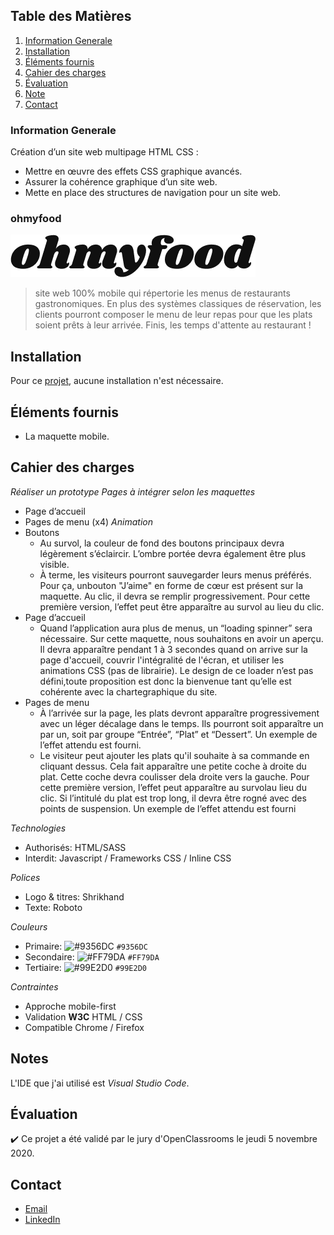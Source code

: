 ## Table des Matières
1. [Information Generale](#general-info)
2. [Installation](#Installation)
3. [Éléments fournis](#Éléments-fournis)
4. [Cahier des charges](#Cahier-des-charges)
5. [Évaluation](#Évaluation)
6. [Note](#Note)
7. [Contact](#Contact)

### Information Generale
Création d’un site web multipage HTML CSS :
* Mettre en œuvre des effets CSS graphique avancés.
* Assurer la cohérence graphique d’un site web.
* Mette en place des structures de navigation pour un site web.  

### ohmyfood 
![Image text](https://github.com/John-Gate/jeanchristianbarriere_3_26102020/blob/main/sass/ressources/logo/ohmyfood.png)
>site web 100% mobile qui répertorie les menus de restaurants gastronomiques. En plus des systèmes classiques de réservation, les clients pourront composer le menu de leur repas pour que les plats soient prêts à leur arrivée. Finis, les temps d'attente au restaurant !

## Installation
Pour ce [projet](https://john-gate.github.io/jeanchristianbarriere_3_26102020/), aucune installation n'est nécessaire.

## Éléments fournis
* La maquette mobile.

##  Cahier des charges
_Réaliser un prototype_
_Pages à intégrer selon les maquettes_
* Page d’accueil
* Pages de menu (x4)
_Animation_
* Boutons
  * Au survol, la couleur de fond des boutons principaux devra légèrement s’éclaircir. L’ombre portée devra également être plus visible.
  * À terme, les visiteurs pourront sauvegarder leurs menus préférés. Pour ça, unbouton "J’aime" en forme de cœur est présent sur la maquette. Au clic, il devra se remplir progressivement. Pour cette première version, l’effet peut être apparaître au survol au lieu du clic.
* Page d’accueil
  * Quand l’application aura plus de menus, un “loading spinner” sera nécessaire. Sur cette maquette, nous souhaitons en avoir un aperçu. Il devra apparaître pendant 1 à 3 secondes quand on arrive sur la page d'accueil, couvrir l'intégralité de l'écran, et utiliser les animations CSS (pas de librairie). Le design de ce loader n’est pas défini,toute proposition est donc la bienvenue tant qu’elle est cohérente avec la chartegraphique du site.
* Pages de menu
  * À l’arrivée sur la page, les plats devront apparaître progressivement avec un léger décalage dans le temps. Ils pourront soit apparaître un par un, soit par groupe “Entrée”, “Plat” et “Dessert”. Un exemple de l’effet attendu est fourni.
  * Le visiteur peut ajouter les plats qu'il souhaite à sa commande en cliquant dessus. Cela fait apparaître une petite coche à droite du plat. Cette coche devra coulisser dela droite vers la gauche. Pour cette première version, l’effet peut apparaître au survolau lieu du clic. Si l’intitulé du plat est trop long, il devra être rogné avec des points de suspension. Un exemple de l’effet attendu est fourni
  
_Technologies_
* Authorisés: HTML/SASS
* Interdit: Javascript / Frameworks CSS / Inline CSS

_Polices_
* Logo & titres: Shrikhand
* Texte: Roboto

_Couleurs_
* Primaire: ![#9356DC](https://via.placeholder.com/15/9356DC/000000?text=+) `#9356DC`
* Secondaire: ![#FF79DA](https://via.placeholder.com/15/FF79DA/000000?text=+) `#FF79DA`
* Tertiaire: ![#99E2D0](https://via.placeholder.com/15/99E2D0/000000?text=+) `#99E2D0`

_Contraintes_
* Approche mobile-first
* Validation **W3C** HTML / CSS
* Compatible Chrome / Firefox

## Notes
L'IDE que j'ai utilisé est *Visual Studio Code*. 

## Évaluation
:heavy_check_mark: Ce projet a été validé par le jury d'OpenClassrooms le jeudi 5 novembre 2020.

## Contact
* [Email](mailto:barrierejc@live.fr?subject=[GitHub]%20Source%20Han%20Sans)
* [LinkedIn](https://linkedin.com/in/jean-christian-barriere)
